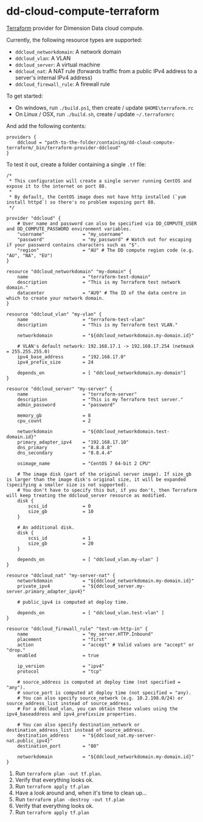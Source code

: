# dd-cloud-compute-terraform
[Terraform](https://terraform.io/) provider for Dimension Data cloud compute.

Currently, the following resource types are supported:

* `ddcloud_networkdomain`: A network domain
* `ddcloud_vlan`: A VLAN
* `ddcloud_server`: A virtual machine
* `ddcloud_nat`: A NAT rule (forwards traffic from a public IPv4 address to a server's internal IPv4 address)
* `ddcloud_firewall_rule`: A firewall rule

To get started:

* On windows, run `./build.ps1`, then create / update `$HOME\terraform.rc`
* On Linux / OSX, run `./build.sh`, create / update `~/.terraformrc`

And add the following contents:

```hcl
providers {
	ddcloud = "path-to-the-folder/containing/dd-cloud-compute-terraform/_bin/terraform-provider-ddcloud"
}
```

To test it out, create a folder containing a single `.tf` file:

```hcl
/*
 * This configuration will create a single server running CentOS and expose it to the internet on port 80.
 *
 * By default, the CentOS image does not have http installed (`yum install httpd`) so there's no problem exposing port 80.
 */

provider "ddcloud" {
	# User name and password can also be specified via DD_COMPUTE_USER and DD_COMPUTE_PASSWORD environment variables.
	"username"				= "my_username"
	"password"				= "my_password" # Watch out for escaping if your password contains characters such as "$".
	"region"				= "AU" # The DD compute region code (e.g. "AU", "NA", "EU")
}

resource "ddcloud_networkdomain" "my-domain" {
	name					= "terraform-test-domain"
	description				= "This is my Terraform test network domain."
	datacenter				= "AU9" # The ID of the data centre in which to create your network domain.
}

resource "ddcloud_vlan" "my-vlan" {
	name					= "terraform-test-vlan"
	description 			= "This is my Terraform test VLAN."

	networkdomain 			= "${ddcloud_networkdomain.my-domain.id}"

	# VLAN's default network: 192.168.17.1 -> 192.168.17.254 (netmask = 255.255.255.0)
	ipv4_base_address		= "192.168.17.0"
	ipv4_prefix_size		= 24

	depends_on				= [ "ddcloud_networkdomain.my-domain"]
}

resource "ddcloud_server" "my-server" {
	name					= "terraform-server"
	description 			= "This is my Terraform test server."
	admin_password			= "password"

	memory_gb				= 8
	cpu_count				= 2

	networkdomain 			= "${ddcloud_networkdomain.test-domain.id}"
	primary_adapter_ipv4	= "192.168.17.10"
	dns_primary				= "8.8.8.8"
	dns_secondary			= "8.8.4.4"

	osimage_name			= "CentOS 7 64-bit 2 CPU"

	# The image disk (part of the original server image). If size_gb is larger than the image disk's original size, it will be expanded (specifying a smaller size is not supported).
	# You don't have to specify this but, if you don't, then Terraform will keep treating the ddcloud_server resource as modified.
	disk {
		scsi_id             = 0
		size_gb             = 10
	}

	# An additional disk.
	disk {
		scsi_id             = 1
		size_gb             = 20
	}

	depends_on				= [ "ddcloud_vlan.my-vlan" ]
}

resource "ddcloud_nat" "my-server-nat" {
	networkdomain 			= "${ddcloud_networkdomain.my-domain.id}"
	private_ipv4			= "${ddcloud_server.my-server.primary_adapter_ipv4}"

	# public_ipv4 is computed at deploy time.

	depends_on				= [ "ddcloud_vlan.test-vlan" ]
}

resource "ddcloud_firewall_rule" "test-vm-http-in" {
	name 					= "my_server.HTTP.Inbound"
	placement				= "first"
	action					= "accept" # Valid values are "accept" or "drop."
	enabled					= true

	ip_version				= "ipv4"
	protocol				= "tcp"

	# source_address is computed at deploy time (not specified = "any").
	# source_port is computed at deploy time (not specified = "any).
	# You can also specify source_network (e.g. 10.2.198.0/24) or source_address_list instead of source_address.
	# For a ddcloud_vlan, you can obtain these values using the ipv4_baseaddress and ipv4_prefixsize properties.

	# You can also specify destination_network or destination_address_list instead of source_address.
	destination_address		= "${ddcloud_nat.my-server-nat.public_ipv4}"
	destination_port 		= "80"

	networkdomain 			= "${ddcloud_networkdomain.my-domain.id}"
}
```

1. Run `terraform plan -out tf.plan`.
2. Verify that everything looks ok.
3. Run `terraform apply tf.plan`
4. Have a look around and, when it's time to clean up...
5. Run `terraform plan -destroy -out tf.plan`
6. Verify that everything looks ok.
7. Run `terraform apply tf.plan`
